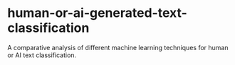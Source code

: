 # human-or-ai-generated-text-classification
A comparative analysis of different machine learning techniques for human or AI text classification.
